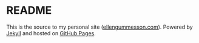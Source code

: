 # README

This is the source to my personal site ([ellengummesson.com](http://ellengummesson.com "ellengummesson.com")). Powered by [Jekyll](http://jekyllrb.com/ "Jekyll") and hosted on [GitHub Pages](http://pages.github.com/ "GitHub Pages").